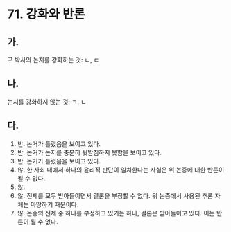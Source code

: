 # 71. 강화와 반론

## 가.

구 박사의 논지를 강화하는 것: ㄴ, ㄷ



## 나.

논지를 강화하지 않는 것: ㄱ, ㄴ



## 다.

1. 반. 논거가 틀렸음을 보이고 있다.
2. 반. 논거가 논지를 충분히 뒷받침하지 못함을 보이고 있다.
3. 반. 논거가 틀렸음을 보이고 있다.
4. 않. 한 사회 내에서 하나의 윤리적 판단이 일치한다는 사실은 위 논증에 대한 반론이 될 수 없다.
5. 않.
6. 않. 전제를 모두 받아들이면서 결론을 부정할 수 없다. 위 논증에서 사용된 추론 자체는 마땅하기 때문이다.
7. 않. 논증의 전제 중 하나를 부정하고 있기는 하나, 결론은 받아들이고 있다. 이는 반론이 될 수 없다.



